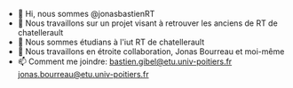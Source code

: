 - 👋 Hi, nous sommes @jonasbastienRT
- 👀 Nous travaillons sur un projet visant à retrouver les anciens de RT de chatellerault
- 🌱 Nous sommes étudians à l'iut RT de chatellerault
- 💞️ Nous travaillons en étroite collaboration, Jonas Bourreau et moi-même
- 📫 Comment me joindre:
bastien.gibel@etu.univ-poitiers.fr
jonas.bourreau@etu.univ-poitiers.fr

<!---
jonasbastienRT/jonasbastienRT is a ✨ special ✨ repository because its `README.md` (this file) appears on your GitHub profile.
You can click the Preview link to take a look at your changes.
--->

